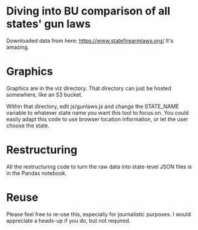 # Diving into BU comparison of all states' gun laws

Downloaded data from here: https://www.statefirearmlaws.org/
It's amazing.

# Graphics

Graphics are in the viz directory. That directory can just be hosted
somewhere, like an S3 bucket.

Within that directory, edit js/gunlaws.js and change the STATE_NAME
variable to whatever state name you want this tool to focus on. You could
easily adapt this code to use browser location information, or let the user
choose the state.

# Restructuring

All the restructuring code to turn the raw data into state-level JSON files
is in the Pandas notebook.

# Reuse

Please feel free to re-use this, especially for journalistic purposes. I
would appreciate a heads-up if you do, but not required.

